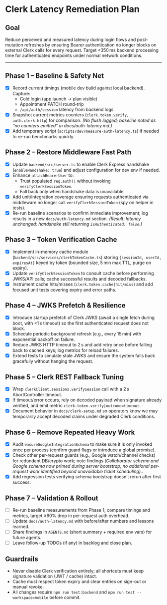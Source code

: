 # Clerk Latency Remediation Plan

## Goal
Reduce perceived and measured latency during login flows and post-mutation refreshes by ensuring Bearer authentication no longer blocks on external Clerk calls for every request. Target <350 ms backend processing time for authenticated endpoints under normal network conditions.

---

## Phase 1 – Baseline & Safety Net
- [x] Record current timings (mobile dev build against local backend). Capture:
  - Cold login (app launch → plan visible)
  - Appointment PATCH round-trip
  - `/api/auth/session` latency from backend logs
- [x] Snapshot current metrics counters (`clerk.token.verify`, `auth.clerk.http`) for comparison. *(No flush logged; baseline noted as “no counters emitted” in docs/auth-latency.md.)*
- [x] Add temporary script (`scripts/dev/measure-auth-latency.ts`) if needed to re-run benchmarks quickly.

## Phase 2 – Restore Middleware Fast Path
- [x] Update `backend/src/server.ts` to enable Clerk Express handshake (`enableHandshake: true`) and adjust configuration for dev env if needed.
- [x] Enhance `attachBearerUser` to:
  - Trust populated `req.auth()` without invoking `verifyClerkSessionToken`.
  - Fall back only when handshake data is unavailable.
- [x] Add unit/integration coverage ensuring requests authenticated via middleware no longer call `verifyClerkSessionToken` (spy on helper in tests).
- [x] Re-run baseline scenarios to confirm immediate improvement; log results in a new `docs/auth-latency.md` section. *(Result: latency unchanged; handshake still returning `isAuthenticated: false`.)*

## Phase 3 – Token Verification Cache
- [x] Implement in-memory cache module (`backend/src/services/clerkTokenCache.ts`) storing `{sessionId, userId, expiresAt}` keyed by token (bounded size, 5 min max TTL, purge on expiry).
- [x] Update `verifyClerkSessionToken` to consult cache before performing JWKS/API calls; cache successful results and decoded fallbacks.
- [x] Instrument cache hits/misses (`clerk.token.cache|hit/miss`) and add focused unit tests covering expiry and error paths.

## Phase 4 – JWKS Prefetch & Resilience
- [x] Introduce startup prefetch of Clerk JWKS (await a single fetch during boot, with <1 s timeout) so the first authenticated request does not block.
- [x] Schedule periodic background refresh (e.g., every 15 min) with exponential backoff on failure.
- [x] Reduce JWKS HTTP timeout to 2 s and add retry once before falling back to cached keys; log metrics for reload failures.
- [x] Extend tests to simulate stale JWKS and ensure the system falls back gracefully without hanging the request.

## Phase 5 – Clerk REST Fallback Tuning
- [x] Wrap `clerkClient.sessions.verifySession` call with a 2 s AbortController timeout.
- [x] If timeout/error occurs, rely on decoded payload when signature already verified, and emit metric `clerk.token.verify|outcome=timeout`.
- [x] Document behavior in `docs/clerk-setup.md` so operators know we may temporarily accept decoded claims under degraded Clerk conditions.

## Phase 6 – Remove Repeated Heavy Work
- [x] Audit `ensureGoogleIntegrationSchema` to make sure it is only invoked once per process (confirm guard flags or introduce a global promise).
- [x] Check other per-request guards (e.g., Google watch/channel checks) for redundant DB/crypto work; note findings *(Collaborator schema and Google schema now primed during server bootstrap; no additional per-request work identified beyond unavoidable ticket scheduling).*.
- [x] Add regression tests verifying schema bootstrap doesn’t rerun after first success.

## Phase 7 – Validation & Rollout
- [ ] Re-run baseline measurements from Phase 1; compare timings and metrics, target ≥60% drop in per-request auth overhead.
- [ ] Update `docs/auth-latency.md` with before/after numbers and lessons learned.
- [ ] Share findings in `AGENTS.md` (short summary + required env vars) for future agents.
- [ ] Leave follow-up TODOs (if any) in backlog and close plan.

## Guardrails
- Never disable Clerk verification entirely; all shortcuts must keep signature validation (JWT / cache) intact.
- Cache must respect token expiry and clear entries on sign-out or manual revoke.
- All changes require `npm run test:backend` and `npm run test --workspace=mobile` before commit.
